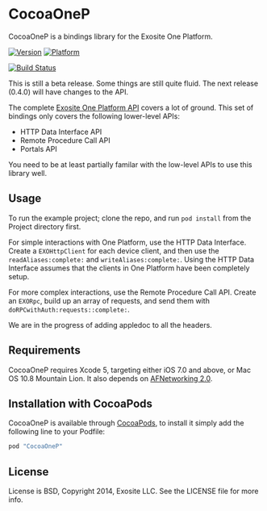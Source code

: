 # CocoaOneP

CocoaOneP is a bindings library for the Exosite One Platform.

[![Version](http://cocoapod-badges.herokuapp.com/v/CocoaOneP/badge.png)](http://cocoadocs.org/docsets/CocoaOneP)
[![Platform](http://cocoapod-badges.herokuapp.com/p/CocoaOneP/badge.png)](http://cocoadocs.org/docsets/CocoaOneP)

[![Build Status](https://travis-ci.org/CocoaOneP/CocoaOneP.svg)](https://travis-ci.org/CocoaOneP/CocoaOneP)

This is still a beta release. Some things are still quite fluid.
The next release (0.4.0) will have changes to the API.

The complete [Exosite One Platform API](https://github.com/exosite/docs) covers a lot of
ground.  This set of bindings only covers the following lower-level APIs:
- HTTP Data Interface API
- Remote Procedure Call API
- Portals API

You need to be at least partially familar with the low-level APIs to use this library well.

## Usage

To run the example project; clone the repo, and run `pod install` from the Project directory first.

For simple interactions with One Platform, use the HTTP Data Interface.  Create a
`EXOHttpClient` for each device client, and then use the `readAliases:complete:` and
`writeAliases:complete:`.  Using the HTTP Data Interface assumes that the clients in One
Platform have been completely setup.

For more complex interactions, use the Remote Procedure Call API.  Create an `EXORpc`, build up
an array of requests, and send them with `doRPCwithAuth:requests::complete:`.

We are in the progress of adding appledoc to all the headers.


## Requirements

CocoaOneP requires Xcode 5, targeting either iOS 7.0 and above, or Mac OS 10.8 Mountain Lion.
It also depends on [AFNetworking 2.0](https://github.com/AFNetworking/AFNetworking).

## Installation with CocoaPods

CocoaOneP is available through [CocoaPods](http://cocoapods.org), to install
it simply add the following line to your Podfile:

```ruby
pod "CocoaOneP"
```


## License

License is BSD, Copyright 2014, Exosite LLC. See the LICENSE file for more info.

